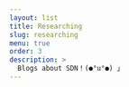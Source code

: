 ```yaml
---
layout: list
title: Researching
slug: researching
menu: true
order: 3
description: >
  Blogs about SDN！(●°u°●)​ 」
---
```

